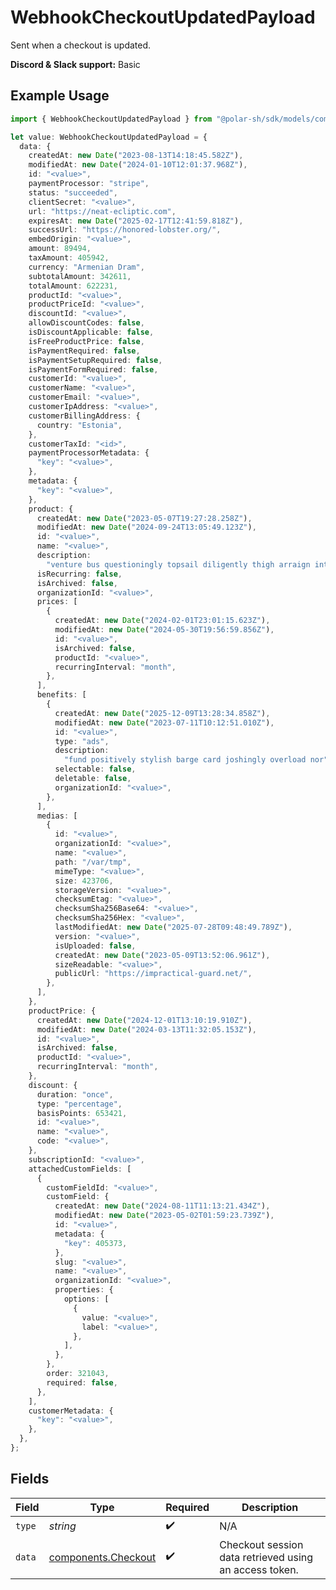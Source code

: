 # WebhookCheckoutUpdatedPayload

Sent when a checkout is updated.

**Discord & Slack support:** Basic

## Example Usage

```typescript
import { WebhookCheckoutUpdatedPayload } from "@polar-sh/sdk/models/components/webhookcheckoutupdatedpayload.js";

let value: WebhookCheckoutUpdatedPayload = {
  data: {
    createdAt: new Date("2023-08-13T14:18:45.582Z"),
    modifiedAt: new Date("2024-01-10T12:01:37.968Z"),
    id: "<value>",
    paymentProcessor: "stripe",
    status: "succeeded",
    clientSecret: "<value>",
    url: "https://neat-ecliptic.com",
    expiresAt: new Date("2025-02-17T12:41:59.818Z"),
    successUrl: "https://honored-lobster.org/",
    embedOrigin: "<value>",
    amount: 89494,
    taxAmount: 405942,
    currency: "Armenian Dram",
    subtotalAmount: 342611,
    totalAmount: 622231,
    productId: "<value>",
    productPriceId: "<value>",
    discountId: "<value>",
    allowDiscountCodes: false,
    isDiscountApplicable: false,
    isFreeProductPrice: false,
    isPaymentRequired: false,
    isPaymentSetupRequired: false,
    isPaymentFormRequired: false,
    customerId: "<value>",
    customerName: "<value>",
    customerEmail: "<value>",
    customerIpAddress: "<value>",
    customerBillingAddress: {
      country: "Estonia",
    },
    customerTaxId: "<id>",
    paymentProcessorMetadata: {
      "key": "<value>",
    },
    metadata: {
      "key": "<value>",
    },
    product: {
      createdAt: new Date("2023-05-07T19:27:28.258Z"),
      modifiedAt: new Date("2024-09-24T13:05:49.123Z"),
      id: "<value>",
      name: "<value>",
      description:
        "venture bus questioningly topsail diligently thigh arraign into",
      isRecurring: false,
      isArchived: false,
      organizationId: "<value>",
      prices: [
        {
          createdAt: new Date("2024-02-01T23:01:15.623Z"),
          modifiedAt: new Date("2024-05-30T19:56:59.856Z"),
          id: "<value>",
          isArchived: false,
          productId: "<value>",
          recurringInterval: "month",
        },
      ],
      benefits: [
        {
          createdAt: new Date("2025-12-09T13:28:34.858Z"),
          modifiedAt: new Date("2023-07-11T10:12:51.010Z"),
          id: "<value>",
          type: "ads",
          description:
            "fund positively stylish barge card joshingly overload nor",
          selectable: false,
          deletable: false,
          organizationId: "<value>",
        },
      ],
      medias: [
        {
          id: "<value>",
          organizationId: "<value>",
          name: "<value>",
          path: "/var/tmp",
          mimeType: "<value>",
          size: 423706,
          storageVersion: "<value>",
          checksumEtag: "<value>",
          checksumSha256Base64: "<value>",
          checksumSha256Hex: "<value>",
          lastModifiedAt: new Date("2025-07-28T09:48:49.789Z"),
          version: "<value>",
          isUploaded: false,
          createdAt: new Date("2023-05-09T13:52:06.961Z"),
          sizeReadable: "<value>",
          publicUrl: "https://impractical-guard.net/",
        },
      ],
    },
    productPrice: {
      createdAt: new Date("2024-12-01T13:10:19.910Z"),
      modifiedAt: new Date("2024-03-13T11:32:05.153Z"),
      id: "<value>",
      isArchived: false,
      productId: "<value>",
      recurringInterval: "month",
    },
    discount: {
      duration: "once",
      type: "percentage",
      basisPoints: 653421,
      id: "<value>",
      name: "<value>",
      code: "<value>",
    },
    subscriptionId: "<value>",
    attachedCustomFields: [
      {
        customFieldId: "<value>",
        customField: {
          createdAt: new Date("2024-08-11T11:13:21.434Z"),
          modifiedAt: new Date("2023-05-02T01:59:23.739Z"),
          id: "<value>",
          metadata: {
            "key": 405373,
          },
          slug: "<value>",
          name: "<value>",
          organizationId: "<value>",
          properties: {
            options: [
              {
                value: "<value>",
                label: "<value>",
              },
            ],
          },
        },
        order: 321043,
        required: false,
      },
    ],
    customerMetadata: {
      "key": "<value>",
    },
  },
};
```

## Fields

| Field                                                      | Type                                                       | Required                                                   | Description                                                |
| ---------------------------------------------------------- | ---------------------------------------------------------- | ---------------------------------------------------------- | ---------------------------------------------------------- |
| `type`                                                     | *string*                                                   | :heavy_check_mark:                                         | N/A                                                        |
| `data`                                                     | [components.Checkout](../../models/components/checkout.md) | :heavy_check_mark:                                         | Checkout session data retrieved using an access token.     |